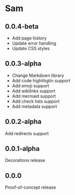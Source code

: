 # Sam

## 0.0.4-beta
- Add page history
- Update error handling 
- Update CSS styles

## 0.0.3-alpha
- Change Markdown library
- Add code highlihgtin support
- Add emoji support
- Add wikilinks support
- Add mermaid support
- Add check lists support
- Add metadata support

## 0.0.2-alpha
Add redirects support

## 0.0.1-alpha
Decorations release

## 0.0.0
Proof-of-concept release
